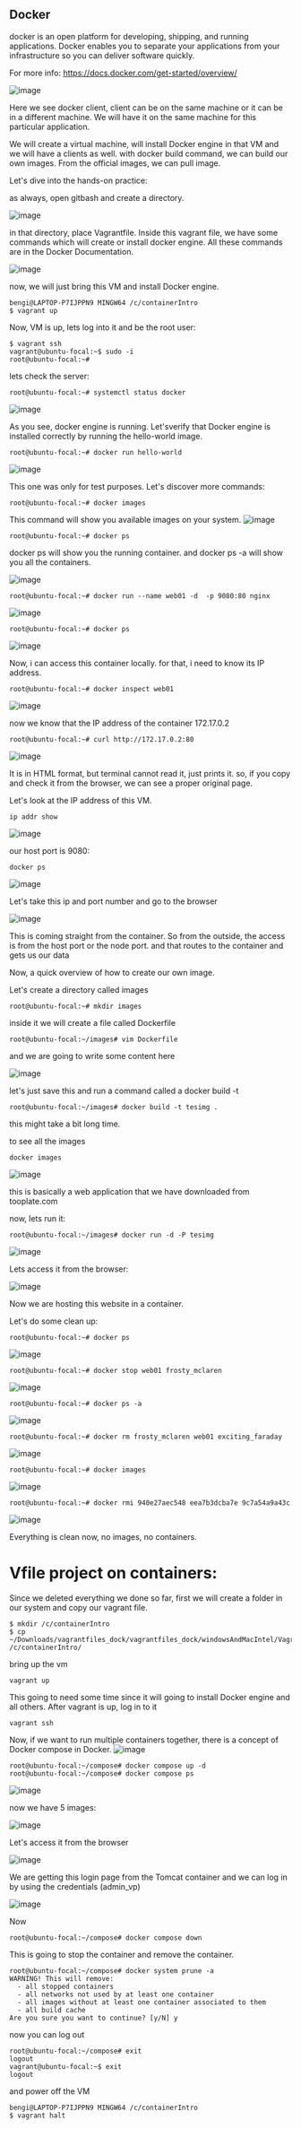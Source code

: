 ## Docker

docker is an open platform for developing, shipping, and running applications. Docker enables you to separate your applications from your infrastructure so you can deliver software quickly.

For more info: https://docs.docker.com/get-started/overview/

![image](https://github.com/bengisugelin/DevOps/assets/113550043/3bcae202-0dd7-4e0d-87e4-105b9f5ea81f)


Here we see docker client, client can be on the same machine or it can be in a different machine. We will have it on the same machine for this particular application.

We will create a virtual machine, will install Docker engine in that VM and we will have a clients as well. with docker build command, we can build our own images. From the official images, we can pull image.


Let's dive into the hands-on practice:

as always, open gitbash and create a directory.


![image](https://github.com/bengisugelin/DevOps/assets/113550043/e6e3f59e-801d-4f8f-8988-6845141c4bfe)


in that directory, place Vagrantfile. Inside this vagrant file, we have some commands which will create or install docker engine.
All these commands are in the Docker Documentation.

![image](https://github.com/bengisugelin/DevOps/assets/113550043/3ae093d6-3e67-48ba-a4eb-0749a1d4422e)

now, we will just bring this VM and install Docker engine.

```
bengi@LAPTOP-P7IJPPN9 MINGW64 /c/containerIntro
$ vagrant up
```

Now, VM is up, lets log into it and be the root user:
```
$ vagrant ssh
vagrant@ubuntu-focal:~$ sudo -i
root@ubuntu-focal:~#

```

lets check the server:
```
root@ubuntu-focal:~# systemctl status docker

```
![image](https://github.com/bengisugelin/DevOps/assets/113550043/c16e0c5d-a935-4fa3-b4fa-315963aebd45)


As you see, docker engine is running. Let'sverify that Docker engine is installed correctly by running the hello-world image.

```
root@ubuntu-focal:~# docker run hello-world
```

![image](https://github.com/bengisugelin/DevOps/assets/113550043/d77612f2-a125-4347-a03c-9b06c4f99e3d)

This one was only for test purposes. Let's discover more commands:

```
root@ubuntu-focal:~# docker images
```

This command will show you available images on your system.
![image](https://github.com/bengisugelin/DevOps/assets/113550043/fa813094-e617-415c-b5d4-ae6f9db01451)

```
root@ubuntu-focal:~# docker ps
```
docker ps will show you the running container. and docker ps -a will show you all the containers.

![image](https://github.com/bengisugelin/DevOps/assets/113550043/35089905-cb63-49f0-ad6a-7618b30dedb1)


```
root@ubuntu-focal:~# docker run --name web01 -d  -p 9080:80 nginx
```
![image](https://github.com/bengisugelin/DevOps/assets/113550043/758f9484-7760-4e9c-a9ec-20ff113a9845)

```
root@ubuntu-focal:~# docker ps
```
![image](https://github.com/bengisugelin/DevOps/assets/113550043/c70fa220-4983-469b-ad74-e2f1417d5af8)


Now, i can access this container locally. for that, i need to know its IP address. 

```
root@ubuntu-focal:~# docker inspect web01
```
![image](https://github.com/bengisugelin/DevOps/assets/113550043/9463e993-83ae-4eee-81b7-130ee7a06010)

now we know that the IP address of the container 172.17.0.2

```
root@ubuntu-focal:~# curl http://172.17.0.2:80
```

![image](https://github.com/bengisugelin/DevOps/assets/113550043/313aecea-185c-4607-b229-6b2187491194)


It is in HTML format, but terminal cannot read it, just prints it. so, if you copy and check it from the browser, we can see a proper original page.

Let's look at the IP address of this VM.

```
ip addr show
```

![image](https://github.com/bengisugelin/DevOps/assets/113550043/f8cdfbc9-d3fe-45e3-a4df-ffb40dfacdb5)

our host port is 9080: 

```
docker ps
```

![image](https://github.com/bengisugelin/DevOps/assets/113550043/e304cd2e-a8b1-4381-b24d-2f79d93da744)


Let's take this ip and port number and go to the browser

![image](https://github.com/bengisugelin/DevOps/assets/113550043/8c7fe0cf-c3fc-4abc-be87-73d932045928)

This is coming straight from the container. So from the outside, the access is from the host port or the node port. and that routes to the container and gets us our data


Now, a quick overview of how to create our own image.


Let's create a directory called images

```
root@ubuntu-focal:~# mkdir images
```
inside it we will create a file called Dockerfile
```
root@ubuntu-focal:~/images# vim Dockerfile
```

and we are going to write some content here

![image](https://github.com/bengisugelin/DevOps/assets/113550043/354d8ea4-fa56-480f-baf5-cba708910e90)

let's just save this and run a command called a docker build -t

```
root@ubuntu-focal:~/images# docker build -t tesimg .
```
this might take a bit long time.

to see all the images
```
docker images
```

![image](https://github.com/bengisugelin/DevOps/assets/113550043/4a9ef5dc-b1b8-4c8b-875b-40b36e234dba)

this is basically a web application that we have downloaded from tooplate.com

now, lets run it:

```
root@ubuntu-focal:~/images# docker run -d -P tesimg
```

![image](https://github.com/bengisugelin/DevOps/assets/113550043/8b3765f2-d120-4ba0-92d7-87f6fd989d3d)

Lets access it from the browser:

![image](https://github.com/bengisugelin/DevOps/assets/113550043/47cfb423-1bb5-4d2c-87c8-ba13fd24889e)

Now we are hosting this website in a container.



Let's do some clean up:
```
root@ubuntu-focal:~# docker ps
```

![image](https://github.com/bengisugelin/DevOps/assets/113550043/106b8144-c289-4b4f-8d55-7bf78d80a481)

```
root@ubuntu-focal:~# docker stop web01 frosty_mclaren
```
![image](https://github.com/bengisugelin/DevOps/assets/113550043/4fd9e4a1-a86b-4e74-a568-52a6425e0555)

```
root@ubuntu-focal:~# docker ps -a
```
![image](https://github.com/bengisugelin/DevOps/assets/113550043/ae7d5aad-636b-42f5-a0e8-03baab8de6ff)

```
root@ubuntu-focal:~# docker rm frosty_mclaren web01 exciting_faraday
```
![image](https://github.com/bengisugelin/DevOps/assets/113550043/22eab5db-6a6d-40d8-977d-2a1e8fcf3d57)

```
root@ubuntu-focal:~# docker images
```
![image](https://github.com/bengisugelin/DevOps/assets/113550043/640660ce-7045-4628-854b-ac5aefa87187)

```
root@ubuntu-focal:~# docker rmi 940e27aec548 eea7b3dcba7e 9c7a54a9a43c
```
![image](https://github.com/bengisugelin/DevOps/assets/113550043/30707a14-3edc-45a7-83c1-7fb7e256879a)


Everything is clean now, no images, no containers.


# Vfile project on containers:

Since we deleted everything we done so far, first we will create a folder in our system and copy our vagrant file.
```
$ mkdir /c/containerIntro
$ cp ~/Downloads/vagrantfiles_dock/vagrantfiles_dock/windowsAndMacIntel/Vagrantfile  /c/containerIntro/

```
bring up the vm

```
vagrant up
```
This going to need some time since it will going to install Docker engine and all others. After vagrant is up, log in to it
```
vagrant ssh
```

Now, if we want to run multiple containers together, there is a concept of Docker compose in Docker.
![image](https://github.com/bengisugelin/DevOps/assets/113550043/5c3231aa-4f22-4802-b8ec-9e22b433dd81)

```
root@ubuntu-focal:~/compose# docker compose up -d
root@ubuntu-focal:~/compose# docker compose ps

```

![image](https://github.com/bengisugelin/DevOps/assets/113550043/a8ea651a-b268-4b6d-bbf4-981222be4f8a)

now we have 5 images:

![image](https://github.com/bengisugelin/DevOps/assets/113550043/5ac597d9-1667-4020-932e-0fbd4fbc2310)

Let's access it from the browser 

![image](https://github.com/bengisugelin/DevOps/assets/113550043/33f993f1-5e19-4ba2-a6bc-d5c62ed76c0a)

We are getting this login page from the Tomcat container and we can log in by using the credentials (admin_vp)

![image](https://github.com/bengisugelin/DevOps/assets/113550043/063a0b21-b591-4734-8861-6b04ae5fc8c5)


Now 
```
root@ubuntu-focal:~/compose# docker compose down
```
This is going to stop the container and remove the container.

```
root@ubuntu-focal:~/compose# docker system prune -a
WARNING! This will remove:
  - all stopped containers
  - all networks not used by at least one container
  - all images without at least one container associated to them
  - all build cache
Are you sure you want to continue? [y/N] y
```

now you can log out
```
root@ubuntu-focal:~/compose# exit
logout
vagrant@ubuntu-focal:~$ exit
logout
```

and power off the VM
```
bengi@LAPTOP-P7IJPPN9 MINGW64 /c/containerIntro
$ vagrant halt
```

